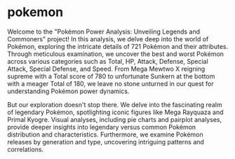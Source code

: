 # pokemon
Welcome to the "Pokémon Power Analysis: Unveiling Legends and Commoners" project! In this analysis, we delve deep into the world of Pokémon, exploring the intricate details of 721 Pokémon and their attributes. Through meticulous examination, we uncover the best and worst Pokémon across various categories such as Total, HP, Attack, Defense, Special Attack, Special Defense, and Speed. From Mega Mewtwo X reigning supreme with a Total score of 780 to unfortunate Sunkern at the bottom with a meager Total of 180, we leave no stone unturned in our quest for understanding Pokémon power dynamics.

But our exploration doesn't stop there. We delve into the fascinating realm of legendary Pokémon, spotlighting iconic figures like Mega Rayquaza and Primal Kyogre. Visual analyses, including pie charts and pairplot analyses, provide deeper insights into legendary versus common Pokémon distribution and characteristics. Furthermore, we examine Pokémon releases by generation and type, uncovering intriguing patterns and correlations.
